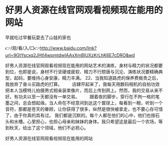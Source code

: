 # 好男人资源在线官网观看视频现在能用的网站
早就吃过早餐玩耍去了山娃的家也

👉/观/看/入/口👉http://www.baidu.com/link?url=9GtYscxq2JHtl4wpmtdwIAAxXmBlUXzKrLhK6E7cDRO&wd

好男人资源在线官网观看视频现在能用的网站艺术的演练，身材与精力的状况都要到位，也即是说，身材不行坚硬或疲软、精力不行颓唐与沉沦、演练状况要精确典型，起码，要维持心身安康，精力丰满。
	22、当我知道路虎的保养费极贵之后，我放弃了奋斗买路虎的打算。
　　店肆开起来了，我每天用数码相机的自拍功效把本人当模特儿拍摄男式相亲装束像片，而后上传到网上。然而，我的交易从来不好。有功夫以至一天都没有一单交易。
　　跟着夜的脚步，穿行在不拘一格的笔墨之间，总会想起缘。当人命在不经意间到达这个寰球上，每看到一眼，听到一个音符，那都是苍天的眷顾，让你获得了很多，纵然是很快被拿走，也不要心存可惜了，由于你真的具有过。
我们都是沉默的。每个人都在他们的心中，他们也按石头和水槽。心里担心，也担心母亲和妹妹的身体。我只希望这是最后一个农场，等到秋天，给出了这个领域，他们不必担心。

好男人资源在线官网观看视频现在能用的网站
